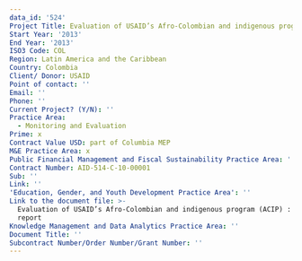 ```yaml
---
data_id: '524'
Project Title: Evaluation of USAID’s Afro-Colombian and indigenous program (ACIP)
Start Year: '2013'
End Year: '2013'
ISO3 Code: COL
Region: Latin America and the Caribbean
Country: Colombia
Client/ Donor: USAID
Point of contact: ''
Email: ''
Phone: ''
Current Project? (Y/N): ''
Practice Area:
  - Monitoring and Evaluation
Prime: x
Contract Value USD: part of Columbia MEP
M&E Practice Area: x
Public Financial Management and Fiscal Sustainability Practice Area: ''
Contract Number: AID-514-C-10-00001
Sub: ''
Link: ''
'Education, Gender, and Youth Development Practice Area': ''
Link to the document file: >-
  Evaluation of USAID’s Afro-Colombian and indigenous program (ACIP) : baseline
  report
Knowledge Management and Data Analytics Practice Area: ''
Document Title: ''
Subcontract Number/Order Number/Grant Number: ''
---
```

